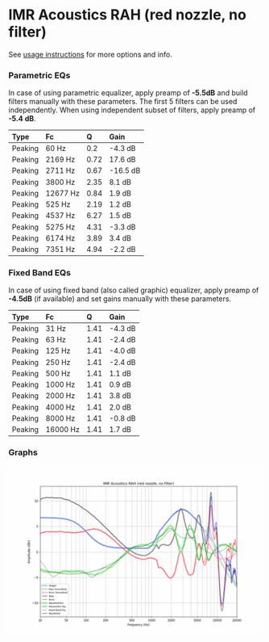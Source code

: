 # IMR Acoustics RAH (red nozzle, no filter)
See [usage instructions](https://github.com/jaakkopasanen/AutoEq#usage) for more options and info.

### Parametric EQs
In case of using parametric equalizer, apply preamp of **-5.5dB** and build filters manually
with these parameters. The first 5 filters can be used independently.
When using independent subset of filters, apply preamp of **-5.4 dB**.

| Type    | Fc       |    Q | Gain     |
|:--------|:---------|:-----|:---------|
| Peaking | 60 Hz    | 0.2  | -4.3 dB  |
| Peaking | 2169 Hz  | 0.72 | 17.6 dB  |
| Peaking | 2711 Hz  | 0.67 | -16.5 dB |
| Peaking | 3800 Hz  | 2.35 | 8.1 dB   |
| Peaking | 12677 Hz | 0.84 | 1.9 dB   |
| Peaking | 525 Hz   | 2.19 | 1.2 dB   |
| Peaking | 4537 Hz  | 6.27 | 1.5 dB   |
| Peaking | 5275 Hz  | 4.31 | -3.3 dB  |
| Peaking | 6174 Hz  | 3.89 | 3.4 dB   |
| Peaking | 7351 Hz  | 4.94 | -2.2 dB  |

### Fixed Band EQs
In case of using fixed band (also called graphic) equalizer, apply preamp of **-4.5dB**
(if available) and set gains manually with these parameters.

| Type    | Fc       |    Q | Gain    |
|:--------|:---------|:-----|:--------|
| Peaking | 31 Hz    | 1.41 | -4.3 dB |
| Peaking | 63 Hz    | 1.41 | -2.4 dB |
| Peaking | 125 Hz   | 1.41 | -4.0 dB |
| Peaking | 250 Hz   | 1.41 | -2.4 dB |
| Peaking | 500 Hz   | 1.41 | 1.1 dB  |
| Peaking | 1000 Hz  | 1.41 | 0.9 dB  |
| Peaking | 2000 Hz  | 1.41 | 3.8 dB  |
| Peaking | 4000 Hz  | 1.41 | 2.0 dB  |
| Peaking | 8000 Hz  | 1.41 | -0.8 dB |
| Peaking | 16000 Hz | 1.41 | 1.7 dB  |

### Graphs
![](./IMR%20Acoustics%20RAH%20(red%20nozzle,%20no%20filter).png)
